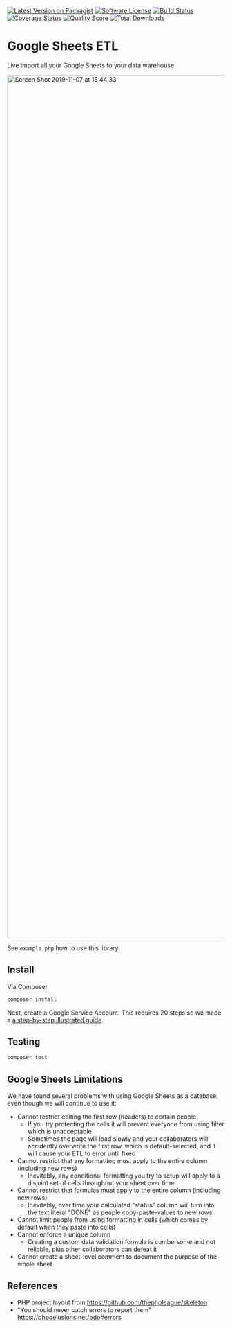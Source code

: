 [![Latest Version on Packagist](https://img.shields.io/packagist/v/fulldecent/google-sheets-etl.svg?style=flat-square)](https://packagist.org/packages/fulldecent/google-sheets-etl)
[![Software License](https://img.shields.io/badge/license-MIT-brightgreen.svg?style=flat-square)](LICENSE.md)
[![Build Status](https://img.shields.io/travis/fulldecent/google-sheets-etl/master.svg?style=flat-square)](https://travis-ci.org/fulldecent/google-sheets-etl)
[![Coverage Status](https://img.shields.io/scrutinizer/coverage/g/fulldecent/google-sheets-etl.svg?style=flat-square)](https://scrutinizer-ci.com/g/fulldecent/google-sheets-etl/code-structure)
[![Quality Score](https://img.shields.io/scrutinizer/g/fulldecent/google-sheets-etl.svg?style=flat-square)](https://scrutinizer-ci.com/g/fulldecent/google-sheets-etl)
[![Total Downloads](https://img.shields.io/packagist/dt/fulldecent/google-sheets-etl.svg?style=flat-square)](https://packagist.org/packages/fulldecent/google-sheets-etl)

Google Sheets ETL
=================

Live import all your Google Sheets to your data warehouse


<img width="1993" alt="Screen Shot 2019-11-07 at 15 44 33" src="https://user-images.githubusercontent.com/382183/68426182-91f86d00-0175-11ea-8915-3ca3700488bd.png">


See `example.php` how to use this library.

## Install

Via Composer

```sh
composer install
```

Next, create a Google Service Account. This requires 20 steps so we made a [a step-by-step illustrated guide](GOOGLE-SETUP.md).

## Testing

```sh
composer test
```

## Google Sheets Limitations

We have found several problems with using Google Sheets as a database, even though we will continue to use it:

- Cannot restrict editing the first row (headers) to certain people
  - If you try protecting the cells it will prevent everyone from using filter which is unacceptable
  - Sometimes the page will load slowly and your collaborators will accidently overwrite the first row, which is default-selected, and it will cause your ETL to error until fixed
- Cannot restrict that any formatting must apply to the entire column (including new rows)
  - Inevitably, any conditional formatting you try to setup will apply to a disjoint set of cells throughout your sheet over time
- Cannot restrict that formulas must apply to the entire column (including new rows)
  - Inevitably, over time your calculated "status" column will turn into the text literal "DONE" as people copy-paste-values to new rows
- Cannot limit people from using formatting in cells (which comes by default when they paste into cells)
- Cannot enforce a unique column
  - Creating a custom data validation formula is cumbersome and not reliable, plus other collaborators can defeat it
- Cannot create a sheet-level comment to document the purpose of the whole sheet 

## References

* PHP project layout from https://github.com/thephpleague/skeleton
* "You should never catch errors to report them" https://phpdelusions.net/pdo#errors

